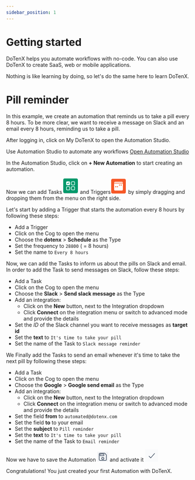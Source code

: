 ```yaml
---
sidebar_position: 1
---
```


# Getting started

DoTenX helps you automate workflows with no-code. You can also use DoTenX to create SaaS, web or mobile applications.

Nothing is like learning by doing, so let's do the same here to learn DoTenX.

# Pill reminder

In this example, we create an automation that reminds us to take a pill every 8 hours. To be more clear, we want to receive 
a message on Slack and an email every 8 hours, reminding us to take a pill.

After logging in, click on <span class="primary bold">My DoTenX</span> to open the <span class="primary bold">Automation Studio</span>.

<div class="cta-box"><span>Use Automation Studio to automate any workflows</span> <span><a class="button button--secondary button--lg" href="https://app.dotenx.com" target="blank">Open Automation Studio</a></span></div>

In the Automation Studio, click on <b>+ New Automation</b> to start creating an automation.

Now we can add <span class="primary bold">Tasks![task](./img/task.png)</span> and <span class="primary bold">Triggers![trigger](./img/trigger.png)</span> by simply dragging and dropping them from the menu on the right side.

Let's start by adding a Trigger that starts the automation every 8 hours by following these steps:

- Add a Trigger
- Click on the Cog to open the menu
- Choose the **dotenx** > **Schedule** as the Type
- Set the frequency to `28800` ( = 8 hours)
- Set the name to `Every 8 hours`

Now, we can add the Tasks to inform us about the pills on Slack and email.
In order to add the Task to send messages on Slack, follow these steps:

- Add a Task
- Click on the Cog to open the menu
- Choose the **Slack** > **Send slack message** as the Type
- Add an integration:
  - Click on the **New** button, next to the Integration dropdown
  - Click **Connect** on the integration menu or switch to advanced mode and provide the details
- Set the *ID* of the Slack channel you want to receive messages as **target id**
- Set the **text** to `It's time to take your pill`
- Set the name of the Task to `Slack message reminder`

We Finally add the Tasks to send an email whenever it's time to take the next pill by following these steps:

- Add a Task
- Click on the Cog to open the menu
- Choose the **Google** > **Google send email** as the Type
- Add an integration:
  - Click on the **New** button, next to the Integration dropdown
  - Click **Connect** on the integration menu or switch to advanced mode and provide the details
- Set the field **from** to `automated@dotenx.com`
- Set the field **to** to your email
- Set the **subject** to `Pill reminder`
- Set the **text** to `It's time to take your pill`
- Set the name of the Task to `Email reminder`

Now we have to save the Automation ![save](./img/save.png) and activate it ![activate](./img/activate.png)

Congratulations! You just created your first Automation with DoTenX.

